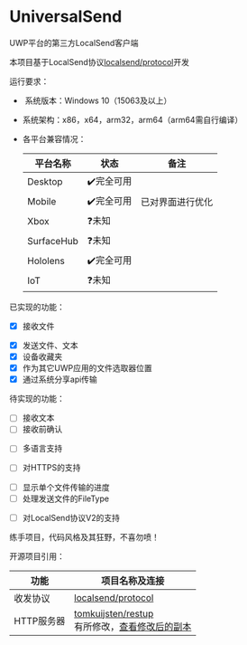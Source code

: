 # UniversalSend

UWP平台的第三方LocalSend客户端

本项目基于LocalSend协议[localsend/protocol](https://github.com/localsend/protocol)开发

运行要求：

-  系统版本：Windows 10（15063及以上）

- 系统架构：x86，x64，arm32，arm64（arm64需自行编译）

- 各平台兼容情况：
  
  | 平台名称       | 状态     | 备注       |
  | ---------- | ------ | -------- |
  | Desktop    | ✔️完全可用 |          |
  | Mobile     | ✔️完全可用 | 已对界面进行优化 |
  | Xbox       | ❓未知    |          |
  | SurfaceHub | ❓未知    |          |
  | Hololens   | ✔️完全可用 |          |
  | IoT        | ❓未知    |          |

已实现的功能：

* [x] 接收文件
- [x] 发送文件、文本
- [x] 设备收藏夹
- [x] 作为其它UWP应用的文件选取器位置
- [x] 通过系统分享api传输

待实现的功能：

* [ ] 接收文本
* [ ] 接收前确认
- [ ] 多语言支持
* [ ] 对HTTPS的支持
- [ ] 显示单个文件传输的进度
- [ ] 处理发送文件的FileType
* [ ] 对LocalSend协议V2的支持

练手项目，代码风格及其狂野，不喜勿喷！

开源项目引用：

| 功能      | 项目名称及连接                                                                                                               |
| ------- | --------------------------------------------------------------------------------------------------------------------- |
| 收发协议    | [localsend/protocol](https://github.com/localsend/protocol)                                                           |
| HTTP服务器 | [tomkuijsten/restup](https://github.com/tomkuijsten/restup)<br>有所修改，[查看修改后的副本](https://github.com/Pigeon-Ming/restup) |
